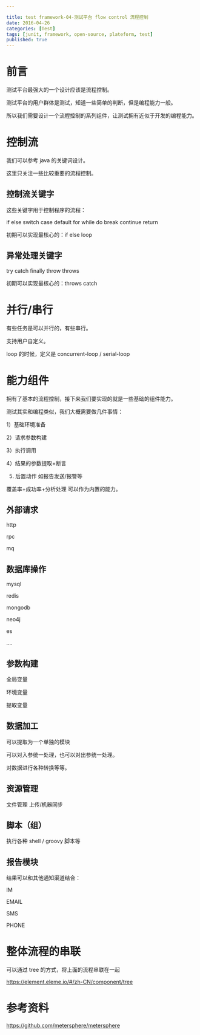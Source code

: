 ```yaml
---

title: test framework-04-测试平台 flow control 流程控制
date: 2016-04-26
categories: [Test]
tags: [junit, framework, open-source, plateform, test]
published: true
---
```


# 前言

测试平台最强大的一个设计应该是流程控制。

测试平台的用户群体是测试，知道一些简单的判断，但是编程能力一般。

所以我们需要设计一个流程控制的系列组件，让测试拥有近似于开发的编程能力。


# 控制流

我们可以参考 java 的关键词设计。

这里只关注一些比较重要的流程控制。

## 控制流关键字

这些关键字用于控制程序的流程：

if
else
switch
case
default
for
while
do
break
continue
return

初期可以实现最核心的：if else loop

## 异常处理关键字

try
catch
finally
throw
throws

初期可以实现最核心的：throws catch

# 并行/串行

有些任务是可以并行的，有些串行。

支持用户自定义。

loop 的时候，定义是 concurrent-loop / serial-loop

# 能力组件

拥有了基本的流程控制，接下来我们要实现的就是一些基础的组件能力。

测试其实和编程类似，我们大概需要做几件事情：

1）基础环境准备

2）请求参数构建

3）执行调用

4）结果的参数提取+断言

5) 后置动作 如报告发送/报警等

覆盖率+成功率+分析处理 可以作为内置的能力。

## 外部请求

http

rpc

mq

## 数据库操作

mysql

redis

mongodb

neo4j

es

....

## 参数构建

全局变量

环境变量

提取变量

## 数据加工

可以提取为一个单独的模块

可以对入参统一处理，也可以对出参统一处理。

对数据进行各种转换等等。

## 资源管理

文件管理 上传/机器同步

## 脚本（组）

执行各种 shell / groovy 脚本等

## 报告模块

结果可以和其他通知渠道结合：

IM

EMAIL

SMS

PHONE

# 整体流程的串联

可以通过 tree 的方式，将上面的流程串联在一起

https://element.eleme.io/#/zh-CN/component/tree


# 参考资料

https://github.com/metersphere/metersphere

